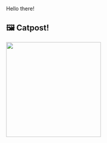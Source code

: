 Hello there!



## 🖼️ Catpost!

<sub>
    <img src="https://cdn2.thecatapi.com/images/8vj.gif" height="256">
</sub>

